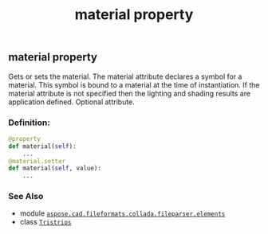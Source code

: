 ﻿---
title: material property
second_title: Aspose.CAD for Python via .NET API References
description: 
type: docs
weight: 60
url: /python-net/aspose.cad.fileformats.collada.fileparser.elements/tristrips/material/
is_root: false
---

## material property


Gets or sets the material.
The material attribute declares a symbol for a material.
This symbol is bound to a material at the time of instantiation.
If the material attribute is not specified then the lighting and shading results are application defined.
Optional attribute.
### Definition:
```python
@property
def material(self):
    ...
@material.setter
def material(self, value):
    ...
```

### See Also
* module [`aspose.cad.fileformats.collada.fileparser.elements`](../../)
* class [`Tristrips`](/cad/python-net/aspose.cad.fileformats.collada.fileparser.elements/tristrips)
